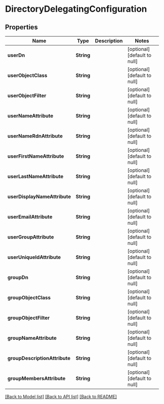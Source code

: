 # DirectoryDelegatingConfiguration
## Properties

| Name | Type | Description | Notes |
|------------ | ------------- | ------------- | -------------|
| **userDn** | **String** |  | [optional] [default to null] |
| **userObjectClass** | **String** |  | [optional] [default to null] |
| **userObjectFilter** | **String** |  | [optional] [default to null] |
| **userNameAttribute** | **String** |  | [optional] [default to null] |
| **userNameRdnAttribute** | **String** |  | [optional] [default to null] |
| **userFirstNameAttribute** | **String** |  | [optional] [default to null] |
| **userLastNameAttribute** | **String** |  | [optional] [default to null] |
| **userDisplayNameAttribute** | **String** |  | [optional] [default to null] |
| **userEmailAttribute** | **String** |  | [optional] [default to null] |
| **userGroupAttribute** | **String** |  | [optional] [default to null] |
| **userUniqueIdAttribute** | **String** |  | [optional] [default to null] |
| **groupDn** | **String** |  | [optional] [default to null] |
| **groupObjectClass** | **String** |  | [optional] [default to null] |
| **groupObjectFilter** | **String** |  | [optional] [default to null] |
| **groupNameAttribute** | **String** |  | [optional] [default to null] |
| **groupDescriptionAttribute** | **String** |  | [optional] [default to null] |
| **groupMembersAttribute** | **String** |  | [optional] [default to null] |

[[Back to Model list]](../README.md#documentation-for-models) [[Back to API list]](../README.md#documentation-for-api-endpoints) [[Back to README]](../README.md)


